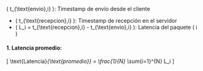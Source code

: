  \( t_{\text{envio},i} \): Timestamp de envío desde el cliente
- \( t_{\text{recepcion},i} \): Timestamp de recepción en el servidor
- \( L_i = t_{\text{recepcion},i} - t_{\text{envio},i} \): Latencia del paquete \( i \)

#### 1. Latencia promedio:
\[
\text{Latencia}_{\text{promedio}} = \frac{1}{N} \sum_{i=1}^{N} L_i
\]
